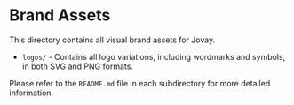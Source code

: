 # Brand Assets

This directory contains all visual brand assets for Jovay.

- `logos/` - Contains all logo variations, including wordmarks and symbols, in both SVG and PNG formats.

Please refer to the `README.md` file in each subdirectory for more detailed information.
